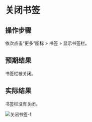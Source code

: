 # 关闭书签

## 操作步骤

依次点击“更多”图标 > 书签 > 显示书签栏。

## 预期结果

书签栏被关闭。

## 实际结果

书签栏没有关闭。

![关闭书签-1](../img/关闭书签-1.png)